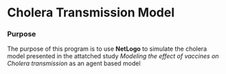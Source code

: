 # Cholera Transmission Model

### Purpose
The purpose of this program is to use **NetLogo** to simulate the cholera model presented in the attatched study _Modeling the effect of vaccines on Cholera transmission_ as an agent based model

